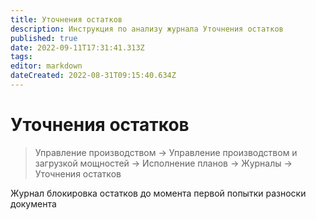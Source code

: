 ```yaml
---
title: Уточнения остатков
description: Инструкция по анализу журнала Уточнения остатков
published: true
date: 2022-09-11T17:31:41.313Z
tags: 
editor: markdown
dateCreated: 2022-08-31T09:15:40.634Z
---
```


# Уточнения остатков

>Управление производством → Управление производством и загрузкой мощностей → Исполнение планов → Журналы → Уточнения остатков

Журнал блокировка остатков до момента первой попытки разноски документа
